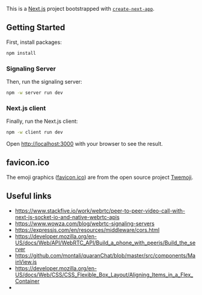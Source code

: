 This is a [Next.js](https://nextjs.org/) project bootstrapped
with [`create-next-app`](https://github.com/vercel/next.js/tree/canary/packages/create-next-app).

## Getting Started

First, install packages:

```bash
npm install
```

### Signaling Server

Then, run the signaling server:

```bash
npm -w server run dev
```

### Next.js client

Finally, run the Next.js client:

```bash
npm -w client run dev
```

Open [http://localhost:3000](http://localhost:3000) with your browser to see the result.

## favicon.ico

The emoji graphics ([favicon.ico](client/public/favicon.ico)) are from the open source
project [Twemoji](https://twemoji.twitter.com/). 

## Useful links

- https://www.stackfive.io/work/webrtc/peer-to-peer-video-call-with-next-js-socket-io-and-native-webrtc-apis
- https://www.wowza.com/blog/webrtc-signaling-servers
- https://expressjs.com/en/resources/middleware/cors.html
- https://developer.mozilla.org/en-US/docs/Web/API/WebRTC_API/Build_a_phone_with_peerjs/Build_the_server
- https://github.com/montali/quaranChat/blob/master/src/components/MainView.js
- https://developer.mozilla.org/en-US/docs/Web/CSS/CSS_Flexible_Box_Layout/Aligning_Items_in_a_Flex_Container
- 